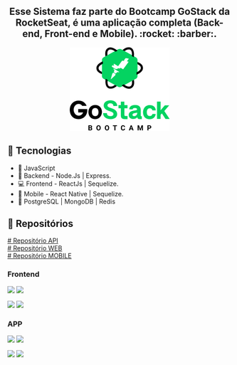 <h2 align="center">
Esse Sistema faz parte do Bootcamp GoStack da RocketSeat, é uma aplicação completa (Back-end, Front-end e Mobile). :rocket: :barber:.</br>
</h2>
 
<p align="center"> 
 <img 
    src=".github/68747470733a2f2f726f636b6574736561742d63646e2e73332d73612d656173742d312e616d617a6f6e6177732e636f6d2f626f6f7463616d702d6865616465722e706e67 (1).png"/>
</p>
 
## :rocket: Tecnologias
- :blue_book: JavaScript
- :file_folder: Backend - Node.Js | Express.
- :computer: Frontend - ReactJs | Sequelize.
- :iphone: Mobile - React Native | Sequelize.
- :floppy_disk: PostgreSQL | MongoDB | Redis

## :open_file_folder: Repositórios
<a href="https://github.com/MitchellSymington/gobarber-api"># Repositório API</a> </br>
<a href="https://github.com/MitchellSymington/gobarber-web"># Repositório WEB</a> </br>
<a href="https://github.com/MitchellSymington/gobarber"># Repositório MOBILE</a> </br>


### Frontend
<p float="left"> 
 <img height="260" src=".github/Captura de Tela 2020-10-22 às 20.19.50.png"/>
 <img height="260" src=".github/Captura de Tela 2020-10-22 às 20.19.20.png"/>
</p>

<p float="left"> 
 <img height="260" src=".github/Captura de Tela 2020-10-22 às 20.19.30.png"/>
 <img height="260" src=".github/Captura de Tela 2020-10-22 às 20.19.25.png"/>
</p>

### APP
<p float="left"> 
 <img height="260" src=".github/"/>
 <img height="260" src=".github/"/>
</p>

<p float="left"> 
 <img height="260" src=".github/"/>
 <img height="260" src=".github/"/>
</p>

```Tecnologias

```

